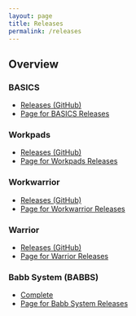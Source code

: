 ```yaml
---
layout: page
title: Releases
permalink: /releases
---
```



<div class="home-columns">
  <div class="column-left">
<div class="home">
<h2>Overview</h2>
 
</div>
</div>


 <div class="column-right">

<h3>BASICS</h3>
<ul>
    <li>
      <a href="https://github.com/babbworks/basics/releases">Releases (GitHub)</a></li>
    <li>
      <a href="https://babb.tel/basics/releases">Page for BASICS Releases</a></li>
</ul>
<h3>Workpads</h3>
<ul>
    <li>
      <a href="https://github.com/babbworks/workpads/releases">Releases (GitHub)</a></li>
    <li>
      <a href="https://babb.tel/workpads/releases">Page for Workpads Releases</a></li>
</ul>
<h3>Workwarrior</h3>
<ul>
    <li>
      <a href="https://github.com/babbworks/workwarrior/releases">Releases (GitHub)</a></li>
    <li>
      <a href="https://babb.tel/workwarrior/releases">Page for Workwarrior Releases</a></li>
</ul>
<h3>Warrior</h3>
<ul>
    <li>
      <a href="https://github.com/babbworks/warrior/releases">Releases (GitHub)</a></li>
    <li>
      <a href="https://babb.tel/warrior/releases">Page for Warrior Releases</a></li>
</ul>
<h3>Babb System (BABBS)</h3>
<ul>
    <li>
      <a href="https://github.com/babbworks/babbs/releases">Complete</a></li>
    <li>
      <a href="https://babb.tel/babbs/releases">Page for Babb System Releases</a></li>
</ul>
  </div>
</div>